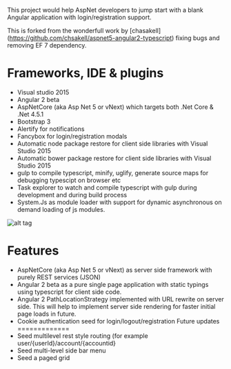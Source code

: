 This project would help AspNet developers to jump start with a blank Angular application with login/registration support.

This is forked from the wonderfull work by [chasakell] (https://github.com/chsakell/aspnet5-angular2-typescript) fixing bugs and removing EF 7 dependency.


Frameworks, IDE & plugins
====================
* Visual studio 2015
* Angular 2 beta
* AspNetCore (aka Asp Net 5 or vNext) which targets both .Net Core & .Net 4.5.1
* Bootstrap 3
* Alertify for notifications
* Fancybox for login/registration modals
* Automatic node package restore for client side libraries with Visual Studio 2015
* Automatic bower package restore for client side libraries with Visual Studio 2015
* gulp to compile typescript, minify, uglify, generate source maps for debugging typescipt on browser etc
* Task explorer to watch and compile typescript with gulp during development and during build process
* System.Js as module loader with support for dynamic asynchronous on demand loading of js modules.

![alt tag](https://raw.githubusercontent.com/justcoding121/AspNetCore-Angular2-Seed/master/screenshots/Capture.PNG)

Features
=======
* AspNetCore (aka Asp Net 5 or vNext) as server side framework with purely REST services (JSON)
* Angular 2 beta as a pure single page application with static typings using typescript for client side code.
* Angular 2 PathLocationStrategy implemented with URL rewrite on server side. This will help to implement server side rendering for faster initial page loads in future.
* Cookie authentication seed for login/logout/registration
Future updates
=============
* Seed multilevel rest style routing (for example user/{userId}/account/{accountid}
* Seed multi-level side bar menu
* Seed a paged grid
